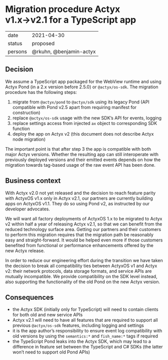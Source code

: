 # Migration procedure Actyx v1.x→v2.1 for a TypeScript app

|  |  |
| --- | --- |
| date | 2021-04-30 |
| status | proposed |
| persons | @rkuhn, @benjamin-actyx |

## Decision

We assume a TypeScript app packaged for the WebView runtime and using Actyx Pond (in a 2.x version before 2.5.0) or `@actyx/os-sdk`.
The migration procedure has the following steps:

1. migrate from `@actyx/pond` to `@actyx/sdk` using its legacy Pond (API compatible with Pond v2.5 apart from requiring manifest for construction)
2. replace `@actyx/os-sdk` usage with the new SDK’s API for events, logging
3. replace settings access from injected `ax` object to corresponding SDK function
4. deploy the app on Actyx v2 (this document does not describe Actyx node migration)

The important point is that after step 3 the app is compatible with both major Actyx versions.
Whether the resulting app can still interoperate with previously deployed versions and their emitted events depends on how the migration towards tag-based usage of the raw event API has been done.

## Business context

With Actyx v2.0 not yet released and the decision to reach feature parity with ActyxOS v1.x only in Actyx v2.1, our partners are currently building apps on ActyxOS v1.1.
They do so using Pond v2, as instructed by our developer advocates.

We will want all factory deployments of ActyxOS 1.x to be migrated to Actyx v2 within half a year of releasing Actyx v2.1, so that we can benefit from the reduced technology surface area.
Getting our partners and their customers to perform this migration requires that the migration path be reasonably easy and straight-forward.
It would be helped even more if those customers benefited from functional or performance enhancements offered by the new Actyx release.

In order to reduce our engineering effort during the transition we have taken the decision to break all compatibility ties between ActyxOS v1 and Actyx v2:
their network protocols, data storage formats, and service APIs are mutually incompatible.
We provide compatibility on the SDK level instead, also supporting the functionality of the old Pond on the new Actyx version.

## Consequences

- the Actyx SDK (initially only for TypeScript) will need to contain clients for both old and new service APIs
- Actyx v2.1 will need to have all features that are required to support all previous `@actyx/os-sdk` features, including logging and settings
- it is the app author’s responsibility to ensure event log compatibility with old versions by using the `semantics:*` and `fish_name:*` tags if required
- the TypeScript Pond leaks into the Actyx SDK, which may lead to a difference in feature set between the TypeScript and C# SDKs (the latter won’t need to support old Pond APIs)
